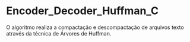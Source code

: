 # Encoder_Decoder_Huffman_C
O algoritmo realiza a compactação e descompactação de arquivos texto através da técnica de Árvores de Huffman.
